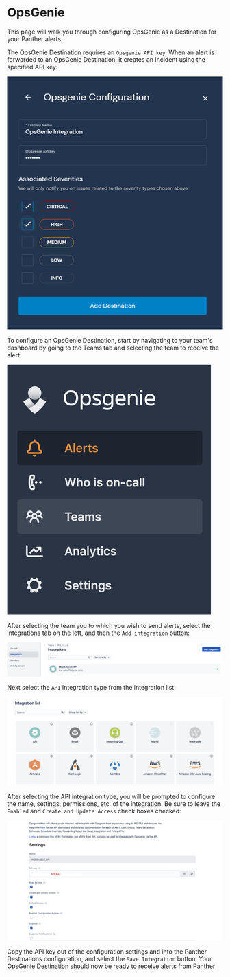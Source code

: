 # OpsGenie

This page will walk you through configuring OpsGenie as a Destination for your Panther alerts.

The OpsGenie Destination requires an `Opsgenie API key`. When an alert is forwarded to an OpsGenie Destination, it creates an incident using the specified API key:

![](<../../../.gitbook/assets/opsegenie-panther (7) (7) (8) (1) (1) (1) (3) (1) (1) (7).png>)

To configure an OpsGenie Destination, start by navigating to your team's dashboard by going to the Teams tab and selecting the team to receive the alert:

![](<../../../.gitbook/assets/opsgenie1 (1) (1) (11) (1) (1) (2).png>)

After selecting the team you to which you wish to send alerts, select the integrations tab on the left, and then the `Add integration` button:

![](<../../../.gitbook/assets/opsgenie2 (2) (1) (1) (1) (11) (1) (1) (12).png>)

Next select the `API` integration type from the integration list:

![](<../../../.gitbook/assets/opsgenie3 (3) (1) (1) (1) (11) (1) (1) (13).png>)

After selecting the API integration type, you will be prompted to configure the name, settings, permissions, etc. of the integration. Be sure to leave the `Enabled` and `Create and Update Access` check boxes checked:

![](<../../../.gitbook/assets/opsgenie4 (4) (1) (1) (11) (1) (1) (10).png>)

Copy the API key out of the configuration settings and into the Panther Destinations configuration, and select the `Save Integration` button. Your OpsGenie Destination should now be ready to receive alerts from Panther
